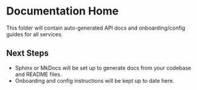 # Documentation Home

This folder will contain auto-generated API docs and onboarding/config guides for all services.

## Next Steps
- Sphinx or MkDocs will be set up to generate docs from your codebase and README files.
- Onboarding and config instructions will be kept up to date here.
